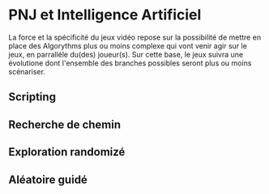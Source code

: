 # PNJ et Intelligence Artificiel

La force et la spécificité du jeux vidéo repose sur la possibilité de mettre en place des Algorythms plus ou moins complexe qui vont venir agir sur le jeux, en parralléle du(des) joueur(s).
Sur cette base, le jeux suivra une évolutione dont l'ensemble des branches possibles seront plus ou moins scénariser. 

## Scripting


## Recherche de chemin


## Exploration randomizé


## Aléatoire guidé

